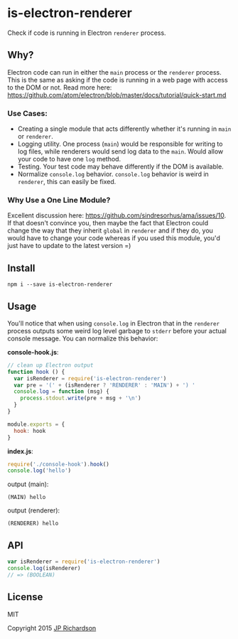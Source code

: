 is-electron-renderer
====================

Check if code is running in Electron `renderer` process.

Why?
----

Electron code can run in either the `main` process or
the `renderer` process. This is the same as asking if
the code is running in a web page with access to the
DOM or not. Read more here: https://github.com/atom/electron/blob/master/docs/tutorial/quick-start.md

### Use Cases:

- Creating a single module that acts differently whether it's running in `main` or `renderer`.
- Logging utility. One process (`main`) would be responsible for writing to log files, while
renderers would send log data to the `main`. Would allow your code to have one `log` method.
- Testing. Your test code may behave differently if the DOM is available.
- Normalize `console.log` behavior. `console.log` behavior is weird in `renderer`, this can easily be fixed.

### Why Use a One Line Module?

Excellent discussion here: https://github.com/sindresorhus/ama/issues/10. If that doesn't convince you,
then maybe the fact that Electron could change the way that they inherit `global` in `renderer` and
if they do, you would have to change your code whereas if you used this module, you'd just have to update
to the latest version =)


Install
-------

    npm i --save is-electron-renderer


Usage
-----

You'll notice that when using `console.log` in Electron that in the `renderer` process
outputs some weird log level garbage to `stderr` before your actual console message.
You can normalize this behavior:

**console-hook.js**:

```js
// clean up Electron output
function hook () {
  var isRenderer = require('is-electron-renderer')
  var pre = '(' + (isRenderer ? 'RENDERER' : 'MAIN') + ') '
  console.log = function (msg) {
    process.stdout.write(pre + msg + '\n')
  }
}

module.exports = {
  hook: hook
}
```

**index.js**:

```js
require('./console-hook').hook()
console.log('hello')
```

output (main):

    (MAIN) hello

output (renderer):

    (RENDERER) hello


API
---

```js
var isRenderer = require('is-electron-renderer')
console.log(isRenderer)
// => (BOOLEAN)
```

License
-------

MIT

Copyright 2015 [JP Richardson](https://github.com/jprichardson)

